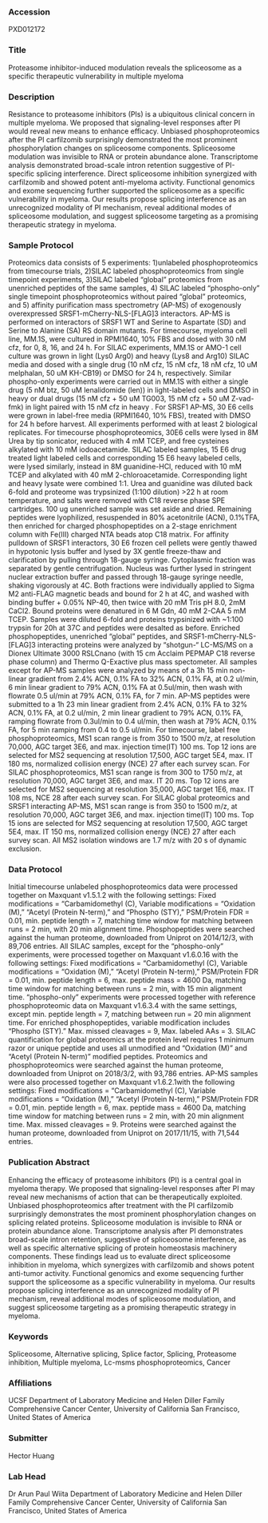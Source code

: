 ### Accession
PXD012172

### Title
Proteasome inhibitor-induced modulation reveals the spliceosome as a specific therapeutic vulnerability in multiple myeloma

### Description
Resistance to proteasome inhibitors (PIs) is a ubiquitous clinical concern in multiple myeloma.  We proposed that signaling-level responses after PI would reveal new means to enhance efficacy.  Unbiased phosphoproteomics after the PI carfilzomib surprisingly demonstrated the most prominent phosphorylation changes on spliceosome components. Spliceosome modulation was invisible to RNA or protein abundance alone.  Transcriptome analysis demonstrated broad-scale intron retention suggestive of PI-specific splicing interference. Direct spliceosome inhibition synergized with carfilzomib and showed potent anti-myeloma activity. Functional genomics and exome sequencing further supported the spliceosome as a specific vulnerability in myeloma.  Our results propose splicing interference as an unrecognized modality of PI mechanism, reveal additional modes of spliceosome modulation, and suggest spliceosome targeting as a promising therapeutic strategy in myeloma.

### Sample Protocol
Proteomics data consists of 5 experiments: 1)unlabeled phosphoproteomics from timecourse trials, 2)SILAC labeled phosphoproteomics from single timepoint experiments, 3)SILAC labeled “global” proteomics from unenriched peptides of the same samples, 4) SILAC labeled “phospho-only” single timepoint phosphoproteomics without paired “global” proteomics, and 5) affinity purification mass spectrometry (AP-MS) of exogenously overexpressed SRSF1-mCherry-NLS-[FLAG]3 interactors.  AP-MS is performed on interactors of SRSF1 WT and Serine to Aspartate (SD) and Serine to Alanine (SA) RS domain mutants. For timecourse, myeloma cell line, MM.1S, were cultured in RPMI1640, 10% FBS and dosed with 30 nM cfz, for 0, 8, 16, and 24 h.  For SILAC experiments, MM.1S or AMO-1 cell culture was grown in light (Lys0 Arg0) and heavy (Lys8 and Arg10) SILAC media and dosed with a single drug (10 nM cfz, 15 nM cfz, 18 nM cfz, 10 uM melphalan, 50 uM KH-CB19) or DMSO for 24 h, respectively.  Similar phospho-only experiments were carried out in MM.1S with either a single drug (5 nM btz,  50 uM lenalidomide (len)) in light-labeled cells and DMSO in heavy or dual drugs (15 nM cfz + 50 uM TG003, 15 nM cfz + 50 uM Z-vad-fmk) in light paired with 15 nM cfz in heavy .  For SRSF1 AP-MS, 30 E6 cells were grown in label-free media (RPMI1640, 10% FBS), treated with DMSO for 24 h before harvest.  All experiments performed with at least 2 biological replicates.  For timecourse phosphoproteomics, 30E6 cells were lysed in 8M Urea by tip sonicator, reduced with 4 mM TCEP, and free cysteines alkylated with 10 mM iodoacetamide.  SILAC labeled samples, 15 E6 drug treated light labeled cells and corresponding 15 E6 heavy labeled cells, were lysed similarly, instead in 8M guanidine-HCl, reduced with 10 mM TCEP and alkylated with 40 mM 2-chloroacetamide.  Corresponding light and heavy lysate were combined 1:1.  Urea and guanidine was diluted back 6-fold and proteome was trypsinized (1:100 dilution) >22 h at room temperature, and salts were removed with C18 reverse phase SPE cartridges.  100 ug unenriched sample was set aside and dried.  Remaining peptides were lyophilized, resuspended in 80% acetonitrile (ACN), 0.1%TFA, then enriched for charged phosphopeptides on a 2-stage enrichment column with Fe(III) charged NTA beads atop C18 matrix.   For affinity pulldown of SRSF1 interactors, 30 E6 frozen cell pellets were gently thawed in hypotonic lysis buffer and lysed by 3X gentle freeze-thaw and clarification by pulling through 18-gauge syringe.  Cytoplasmic fraction was separated by gentle centrifugation.  Nucleus was further lysed in stringent nuclear extraction buffer and passed through 18-gauge syringe needle, shaking vigorously at 4C.  Both fractions were individually applied to Sigma M2 anti-FLAG magnetic beads and bound for 2 h at 4C, and washed with binding buffer + 0.05% NP-40, then twice with 20 mM Tris pH 8.0, 2mM CaCl2.  Bound proteins were denatured in 6 M Gdn, 40 mM 2-CAA 5 mM TCEP.  Samples were diluted 6-fold and proteins trypsinized with ~1:100 trypsin for 20h at 37C and peptides were desalted as before. Enriched phosphopeptides, unenriched “global” peptides, and SRSF1-mCherry-NLS-[FLAG]3 interacting proteins were analyzed by “shotgun-“ LC-MS/MS on a Dionex Ultimate 3000 RSLCnano (with 15 cm Acclaim PEPMAP C18 reverse phase column) and Thermo Q-Exactive plus mass spectometer.  All samples except for AP-MS samples were analyzed by means of a 3h 15 min non-linear gradient from 2.4% ACN, 0.1% FA to 32% ACN, 0.1% FA, at 0.2 ul/min, 6 min linear gradient to 79% ACN, 0.1% FA at 0.5ul/min, then wash with flowrate 0.5 ul/min at 79% ACN, 0.1% FA, for 7 min.  AP-MS peptides were submitted to a 1h 23 min linear gradient from 2.4% ACN, 0.1% FA to 32% ACN, 0.1% FA, at 0.2 ul/min, 2 min linear gradient to 79% ACN, 0.1% FA, ramping flowrate from 0.3ul/min to 0.4 ul/min, then wash at 79% ACN, 0.1% FA, for 5 min ramping from 0.4 to 0.5 ul/min.   For timecourse, label free phosphoproteomics, MS1 scan range is from 350 to 1500 m/z, at resolution 70,000, AGC target 3E6, and max. injection time(IT) 100 ms.  Top 12 ions are selected for MS2 sequencing at resolution 17,500, AGC target 5E4, max. IT 180 ms, normalized collision energy (NCE) 27 after each survey scan.   For SILAC phosphoproteomics, MS1 scan range is from 300 to 1750 m/z, at resolution 70,000, AGC target 3E6, and max. IT 20 ms.  Top 12 ions are selected for MS2 sequencing at resolution 35,000, AGC target 1E6, max. IT 108 ms, NCE 28 after each survey scan. For SILAC global proteomics and SRSF1 interacting AP-MS, MS1 scan range is from 350 to 1500 m/z, at resolution 70,000, AGC target 3E6, and max. injection time(IT) 100 ms.  Top 15 ions are selected for MS2 sequencing at resolution 17,500, AGC target 5E4, max. IT 150 ms, normalized collision energy (NCE) 27 after each survey scan.   All MS2 isolation windows are 1.7 m/z with 20 s of dynamic exclusion.

### Data Protocol
Initial timecourse unlabeled phosphoproteomics data were processed together on Maxquant v1.5.1.2 with the following settings: Fixed modifications = “Carbamidomethyl (C), Variable modifications = “Oxidation (M),” “Acetyl (Protein N-term),” and “Phospho (STY),” PSM/Protein FDR = 0.01, min. peptide length = 7, matching time window for matching between runs = 2 min, with 20 min alignment time.  Phosphopeptides were searched against the human proteome, downloaded from Uniprot on 2014/12/3, with 89,706 entries. All SILAC samples, except for the “phospho-only” experiments, were processed together on Maxquant v1.6.0.16 with the following settings: Fixed modifications = “Carbamidomethyl (C), Variable modifications = “Oxidation (M),” “Acetyl (Protein N-term),” PSM/Protein FDR = 0.01, min. peptide length = 6, max. peptide mass = 4600 Da, matching time window for matching between runs = 2 min, with 15 min alignment time.  “phospho-only” experiments were processed together with reference phosphoproteomic data on Maxquant v1.6.3.4 with the same settings, except min. peptide length = 7, matching between run = 20 min alignment time.  For enriched phosphopeptides, variable modification includes “Phospho (STY).”  Max. missed cleavages = 9, Max. labeled AAs = 3.  SILAC quantification for global proteomics at the protein level requires 1 minimum razor or unique peptide and uses all unmodified and “Oxidation (M)” and “Acetyl (Protein N-term)” modified peptides.  Proteomics and phosphoproteomics were searched against the human proteome, downloaded from Uniprot on 2018/3/2, with 93,786 entries. AP-MS samples were also processed together on Maxquant v1.6.2.1with the following settings: Fixed modifications = “Carbamidomethyl (C), Variable modifications = “Oxidation (M),” “Acetyl (Protein N-term),” PSM/Protein FDR = 0.01, min. peptide length = 6, max. peptide mass = 4600 Da, matching time window for matching between runs = 2 min, with 20 min alignment time.  Max. missed cleavages = 9.  Proteins were searched against the human proteome, downloaded from Uniprot on 2017/11/15, with 71,544 entries.

### Publication Abstract
Enhancing the efficacy of proteasome inhibitors (PI)&#xa0;is a central goal in myeloma therapy. We proposed that signaling-level responses after PI may reveal new mechanisms of action that can be therapeutically exploited. Unbiased phosphoproteomics after treatment with&#xa0;the PI carfilzomib surprisingly demonstrates the most prominent phosphorylation changes on splicing related proteins. Spliceosome modulation is invisible to RNA or protein abundance alone. Transcriptome analysis after PI demonstrates broad-scale intron retention, suggestive of spliceosome interference, as well as specific alternative splicing of protein homeostasis machinery components. These findings lead us to evaluate direct spliceosome inhibition in myeloma, which synergizes with carfilzomib and shows potent anti-tumor activity. Functional genomics and exome sequencing further support the spliceosome as a specific vulnerability in myeloma. Our results propose splicing interference as an unrecognized modality of PI mechanism, reveal additional modes of spliceosome modulation, and suggest spliceosome targeting as a promising therapeutic strategy in myeloma.

### Keywords
Spliceosome, Alternative splicing, Splice factor, Splicing, Proteasome inhibition, Multiple myeloma, Lc-msms phosphoproteomics, Cancer

### Affiliations
UCSF
Department of Laboratory Medicine and Helen Diller Family Comprehensive Cancer Center, University of California San Francisco, United States of America

### Submitter
Hector Huang

### Lab Head
Dr Arun Paul Wiita
Department of Laboratory Medicine and Helen Diller Family Comprehensive Cancer Center, University of California San Francisco, United States of America


